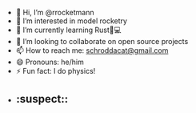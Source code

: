 - 👋 Hi, I’m @rrocketmann
- 👀 I’m interested in model rocketry
- 🌱 I’m currently learning Rust🦀💻
- 💞️ I’m looking to collaborate on open source projects
- 📫 How to reach me: schroddacat@gmail.com
- 😄 Pronouns: he/him
- ⚡ Fun fact: I do physics!
- ## :suspect::

<!---
rrocketmann/rrocketmann is a ✨ special ✨ repository because its `README.md` (this file) appears on your GitHub profile.
You can click the Preview link to take a look at your changes.
--->
